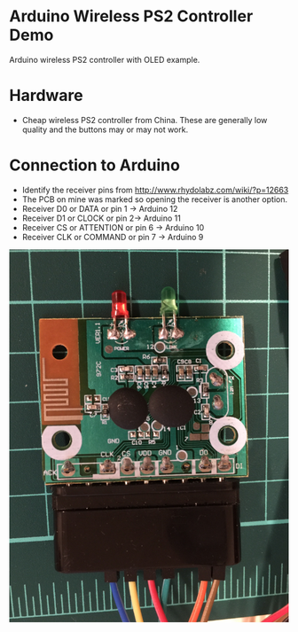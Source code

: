 # Arduino Wireless PS2 Controller Demo

Arduino wireless PS2 controller with OLED example.

# Hardware

* Cheap wireless PS2 controller from China. These are generally low quality and the buttons may or may not work.

# Connection to Arduino

* Identify the receiver pins from http://www.rhydolabz.com/wiki/?p=12663
* The PCB on mine was marked so opening the receiver is another option.
* Receiver D0 or DATA or pin 1 -> Arduino 12
* Receiver D1 or CLOCK or pin 2-> Arduino 11
* Receiver CS or ATTENTION or pin 6 -> Arduino 10
* Receiver CLK or COMMAND or pin 7 -> Arduino 9

![](https://github.com/rpakdel/arduino_psx2_oled/blob/master/ps2_pins.jpg)
